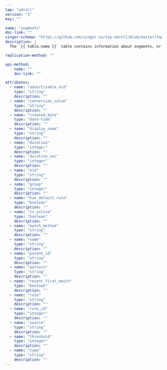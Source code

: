 ```yaml
---
tap: "adroll"
version: "1"
key: ""

name: "segments"
doc-link: ""
singer-schema: "https://github.com/singer-io/tap-adroll/blob/master/tap_adroll/schemas/segments.json"
description: |
  The `{{ table.name }}` table contains information about segments, or the lists of users that visit your {{ integration.display_name }} site.

replication-method: ""

api-method:
    name: ""
    doc-link: ""

attributes:
  - name: "advertisable_eid"
    type: "string"
    description: ""
  - name: "conversion_value"
    type: "string"
    description: ""
  - name: "created_date"
    type: "date-time"
    description: ""
  - name: "display_name"
    type: "string"
    description: ""
  - name: "duration"
    type: "integer"
    description: ""
  - name: "duration_sec"
    type: "integer"
    description: ""
  - name: "eid"
    type: "string"
    description: ""
  - name: "group"
    type: "integer"
    description: ""
  - name: "has_default_rule"
    type: "boolean"
    description: ""
  - name: "is_active"
    type: "boolean"
    description: ""
  - name: "match_method"
    type: "string"
    description: ""
  - name: "name"
    type: "string"
    description: ""
  - name: "parent_id"
    type: "string"
    description: ""
  - name: "pattern"
    type: "string"
    description: ""
  - name: "recent_first_match"
    type: "boolean"
    description: ""
  - name: "rule"
    type: "string"
    description: ""
  - name: "rule_id"
    type: "integer"
    description: ""
  - name: "source"
    type: "string"
    description: ""
  - name: "threshold"
    type: "integer"
    description: ""
  - name: "type"
    type: "string"
    description: ""
---
```

